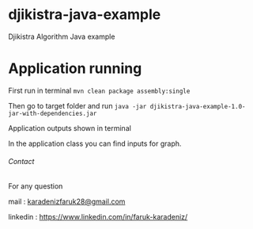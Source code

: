 # djikistra-java-example
Djikistra Algorithm Java example

# Application running

First run in terminal `mvn clean package assembly:single`

Then go to target folder and run `java -jar djikistra-java-example-1.0-jar-with-dependencies.jar`

Application outputs shown in terminal

In the application class you can find inputs for graph.

###### Contact
For any question
 
mail : karadenizfaruk28@gmail.com

linkedin :  https://www.linkedin.com/in/faruk-karadeniz/
